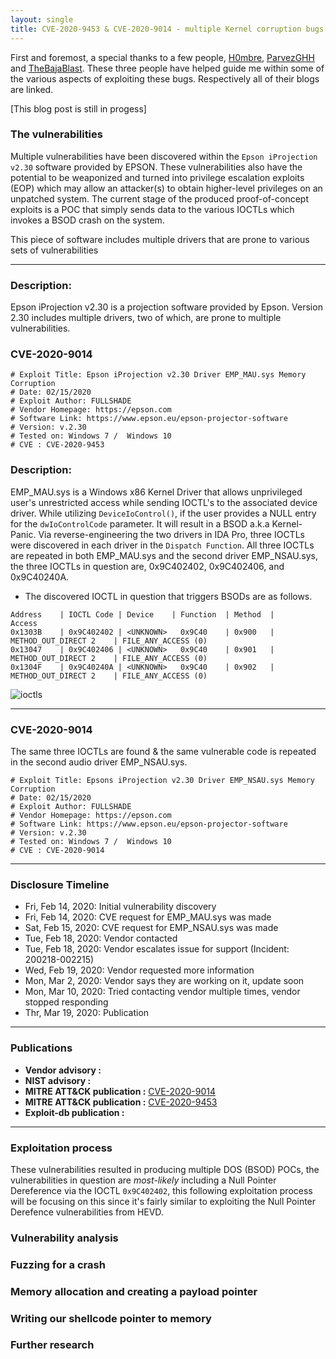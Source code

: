 ```yaml
---
layout: single
title: CVE-2020-9453 & CVE-2020-9014 - multiple Kernel corruption bugs
---
```


First and foremost, a special thanks to a few people, [H0mbre](https://h0mbre.github.io), [ParvezGHH](http://www.greyhathacker.net) and [TheBajaBlast](https://connormcgarr.github.io). These three people have helped guide me within some of the various aspects of exploiting these bugs. Respectively all of their blogs are linked.

[This blog post is still in progess]

### The vulnerabilities

Multiple vulnerabilities have been discovered within the `Epson iProjection v2.30` software provided by EPSON. These vulnerabilities also have the potential to be weaponized and turned into privilege escalation exploits (EOP) which may allow an attacker(s) to obtain higher-level privileges on an unpatched system. The current stage of the produced proof-of-concept exploits is a POC that simply sends data to the various IOCTLs which invokes a BSOD crash on the system.

This piece of software includes multiple drivers that are prone to various sets of vulnerabilities 

----

### Description:

Epson iProjection v2.30 is a projection software provided by Epson. Version 2.30 includes multiple drivers, two of which, are prone to multiple vulnerabilities. 

### CVE-2020-9014

```
# Exploit Title: Epson iProjection v2.30 Driver EMP_MAU.sys Memory Corruption
# Date: 02/15/2020
# Exploit Author: FULLSHADE
# Vendor Homepage: https://epson.com
# Software Link: https://www.epson.eu/epson-projector-software
# Version: v.2.30
# Tested on: Windows 7 /  Windows 10
# CVE : CVE-2020-9453
```

### Description:

EMP_MAU.sys is a  Windows x86 Kernel Driver that allows unprivileged user's unrestricted access while sending IOCTL's to the associated device driver. While utilizing `DeviceIoControl()`, if the user provides a NULL entry for the `dwIoControlCode` parameter. It will result in a BSOD a.k.a Kernel-Panic. Via reverse-engineering the two drivers in IDA Pro, three IOCTLs were discovered in each driver in the `Dispatch Function`. All three IOCTLs are repeated in both EMP_MAU.sys and the second driver EMP_NSAU.sys, the three IOCTLs in question are, 0x9C402402, 0x9C402406, and 0x9C40240A.

- The discovered IOCTL in question that triggers BSODs are as follows.

```
Address    | IOCTL Code | Device    | Function  | Method  |                    Access
0x1303B    | 0x9C402402 | <UNKNOWN>   0x9C40    | 0x900   | METHOD_OUT_DIRECT 2    | FILE_ANY_ACCESS (0)
0x13047    | 0x9C402406 | <UNKNOWN>   0x9C40    | 0x901   | METHOD_OUT_DIRECT 2    | FILE_ANY_ACCESS (0)
0x1304F    | 0x9C40240A | <UNKNOWN>   0x9C40    | 0x902   | METHOD_OUT_DIRECT 2    | FILE_ANY_ACCESS (0)
```

![ioctls](https://raw.githubusercontent.com/FULLSHADE/CVE-2020-9453_-_CVE-2020-9014/master/ioctls.png)

----

### CVE-2020-9014


The same three IOCTLs are found & the same vulnerable code is repeated in the second audio driver EMP_NSAU.sys.

```
# Exploit Title: Epsons iProjection v2.30 Driver EMP_NSAU.sys Memory Corruption
# Date: 02/15/2020
# Exploit Author: FULLSHADE
# Vendor Homepage: https://epson.com
# Software Link: https://www.epson.eu/epson-projector-software
# Version: v.2.30
# Tested on: Windows 7 /  Windows 10
# CVE : CVE-2020-9014
```
----

### Disclosure Timeline

- Fri, Feb 14, 2020: Initial vulnerability discovery
- Fri, Feb 14, 2020: CVE request for EMP_MAU.sys was made
- Sat, Feb 15, 2020: CVE request for EMP_NSAU.sys was made
- Tue, Feb 18, 2020: Vendor contacted
- Tue, Feb 18, 2020: Vendor escalates issue for support (Incident: 200218-002215)
- Wed, Feb 19, 2020: Vendor requested more information
- Mon, Mar 2,  2020: Vendor says they are working on it, update soon
- Mon, Mar 10, 2020: Tried contacting vendor multiple times, vendor stopped responding
- Thr, Mar 19, 2020: Publication

----

### Publications

- **Vendor advisory :** 
- **NIST advisory :**
- **MITRE ATT&CK publication :** [CVE-2020-9014](https://cve.mitre.org/cgi-bin/cvename.cgi?name=CVE-2020-9014)
- **MITRE ATT&CK publication :** [CVE-2020-9453](https://cve.mitre.org/cgi-bin/cvename.cgi?name=CVE-2020-9453)
- **Exploit-db publication :**

----

### Exploitation process

These vulnerabilities resulted in producing multiple DOS (BSOD) POCs, the vulnerabilities in question are *most-likely* including a Null Pointer Dereference via the IOCTL `0x9C402402`, this following exploitation process will be focusing on this since it's fairly similar to exploiting the Null Pointer Derefence vulnerabilities from HEVD.

### Vulnerability analysis

### Fuzzing for a crash

### Memory allocation and creating a payload pointer

### Writing our shellcode pointer to memory

### Further research
